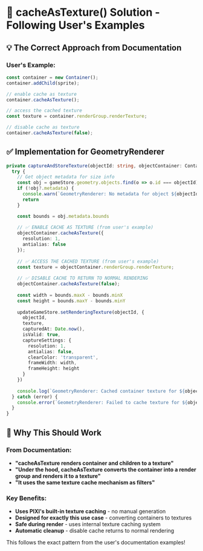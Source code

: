 # 🎯 cacheAsTexture() Solution - Following User's Examples

## 💡 **The Correct Approach from Documentation**

### **User's Example:**
```typescript
const container = new Container();
container.addChild(sprite);

// enable cache as texture
container.cacheAsTexture();

// access the cached texture  
const texture = container.renderGroup.renderTexture;

// disable cache as texture
container.cacheAsTexture(false);
```

## ✅ **Implementation for GeometryRenderer**

```typescript
private captureAndStoreTexture(objectId: string, objectContainer: Container): void {
  try {
    // Get object metadata for size info
    const obj = gameStore.geometry.objects.find(o => o.id === objectId)
    if (!obj?.metadata) {
      console.warn(`GeometryRenderer: No metadata for object ${objectId}`)
      return
    }

    const bounds = obj.metadata.bounds
    
    // ✅ ENABLE CACHE AS TEXTURE (from user's example)
    objectContainer.cacheAsTexture({
      resolution: 1,
      antialias: false
    });
    
    // ✅ ACCESS THE CACHED TEXTURE (from user's example)
    const texture = objectContainer.renderGroup.renderTexture;
    
    // ✅ DISABLE CACHE TO RETURN TO NORMAL RENDERING
    objectContainer.cacheAsTexture(false);
    
    const width = bounds.maxX - bounds.minX
    const height = bounds.maxY - bounds.minY
    
    updateGameStore.setRenderingTexture(objectId, {
      objectId,
      texture,
      capturedAt: Date.now(),
      isValid: true,
      captureSettings: {
        resolution: 1,
        antialias: false,
        clearColor: 'transparent',
        frameWidth: width,
        frameHeight: height
      }
    })
    
    console.log(`GeometryRenderer: Cached container texture for ${objectId} size: ${width}x${height}`)
  } catch (error) {
    console.error(`GeometryRenderer: Failed to cache texture for ${objectId}:`, error)
  }
}
```

## 🎯 **Why This Should Work**

### **From Documentation:**
- **"cacheAsTexture renders container and children to a texture"**
- **"Under the hood, cacheAsTexture converts the container into a render group and renders it to a texture"**
- **"It uses the same texture cache mechanism as filters"**

### **Key Benefits:**
- **Uses PIXI's built-in texture caching** - no manual generation
- **Designed for exactly this use case** - converting containers to textures
- **Safe during render** - uses internal texture caching system
- **Automatic cleanup** - disable cache returns to normal rendering

This follows the exact pattern from the user's documentation examples!